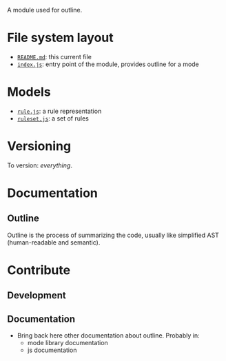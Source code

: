 A module used for outline.

# File system layout

* [`README.md`](./README.md): this current file
* [`index.js`](./index.js): entry point of the module, provides outline for a mode

# Models

* [`rule.js`](./rule.js): a rule representation
* [`ruleset.js`](./ruleset.js): a set of rules

# Versioning

To version: _everything_.

# Documentation

## Outline

Outline is the process of summarizing the code, usually like simplified AST (human-readable and semantic).

# Contribute

## Development

## Documentation

* Bring back here other documentation about outline. Probably in:
	* mode library documentation
	* js documentation